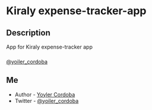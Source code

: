 # Kiraly expense-tracker-app

## Description

App for Kiraly expense-tracker app

###

[@yoiler_cordoba](https://x.com/yoiler_cordoba)

## Me

- Author - [Yoyler Cordoba](https://www.yoyler.dev/)
- Twitter - [@yoiler_cordoba](https://x.com/yoiler_cordoba)

